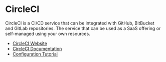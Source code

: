 # CircleCI

CircleCI is a CI/CD service that can be integrated with GitHub, BitBucket and GitLab repositories. The service that can be used as a SaaS offering or self-managed using your own resources.

- [CircleCI Website](https://circleci.com/)
- [CircleCI Documentation](https://circleci.com/docs)
- [Configuration Tutorial](https://circleci.com/docs/config-intro)
